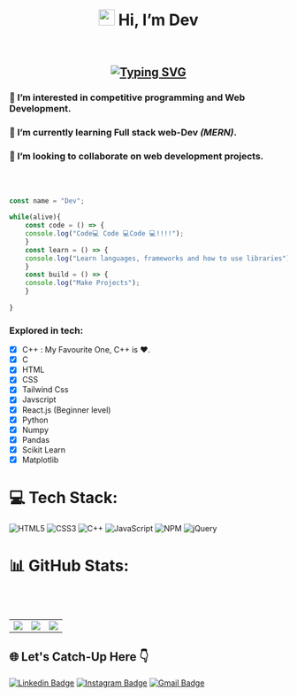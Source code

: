 <h1 align="center"> <img src="https://github.com/TheDudeThatCode/TheDudeThatCode/blob/master/Assets/Hi.gif" width="29"> Hi, I’m Dev </h1><br>

<h2 align="center">
<a href="https://git.io/typing-svg"><img src="https://readme-typing-svg.demolab.com?font=Fira+Code&pause=1000&color=56F770&center=true&width=435&lines=A+Programmer+from+India+🇮🇳" alt="Typing SVG" /></a>
</h2>

### 👀 I’m interested in **competitive programming** and Web Development. <br>
### 🌱 I’m currently learning **Full stack web-Dev** *(MERN)*. <br>
### 💞️ I’m looking to collaborate on web development projects. <br>
<br><br>

```js
const name = "Dev";

while(alive){
    const code = () => {
    console.log("Code💻 Code 💻Code 💻!!!!");
    }
    const learn = () => {
    console.log("Learn languages, frameworks and how to use libraries");
    }
    const build = () => {
    console.log("Make Projects");
    }
    
}
```
<!-- ![Web-dev coding](https://www.renderinfotech.com/assets/image/web-development.gif)-->

 ### Explored in tech:
 - [x] C++ : My Favourite One, C++ is ❤️.
 - [x] C 
 - [x] HTML
 - [x] CSS
 - [x] Tailwind Css 
 - [x] Javscript
 - [x] React.js (Beginner level)
 - [x] Python
 - [x] Numpy
 - [x] Pandas
 - [x] Scikit Learn
 - [x] Matplotlib 
# 💻 Tech Stack:
![HTML5](https://img.shields.io/badge/html5-%23E34F26.svg?style=for-the-badge&logo=html5&logoColor=white) ![CSS3](https://img.shields.io/badge/css3-%231572B6.svg?style=for-the-badge&logo=css3&logoColor=white) ![C++](https://img.shields.io/badge/c++-%2300599C.svg?style=for-the-badge&logo=c%2B%2B&logoColor=white) ![JavaScript](https://img.shields.io/badge/javascript-%23323330.svg?style=for-the-badge&logo=javascript&logoColor=%23F7DF1E) ![NPM](https://img.shields.io/badge/NPM-%23000000.svg?style=for-the-badge&logo=npm&logoColor=white) ![jQuery](https://img.shields.io/badge/jquery-%230769AD.svg?style=for-the-badge&logo=jquery&logoColor=white) 
# 📊 GitHub Stats:

<div align="center">
  <table>
    <tr>
      <td><img src="https://github-readme-stats.vercel.app/api?username=Devvarshney11&theme=vue-dark&hide_border=false&include_all_commits=false&count_private=false"></td>         <br/>
      <td><img src="https://github-readme-streak-stats.herokuapp.com/?user=Devvarshney11&theme=vue-dark&hide_border=false"></td><br/>
      <td><img src="https://github-readme-stats.vercel.app/api/top-langs/?username=Devvarshney11&theme=vue-dark&hide_border=false&include_all_commits=false&count_private=false&layout=compact"></td>
    </tr>
  </table>
</div>

## 🌐 Let's Catch-Up Here 👇
[![Linkedin Badge](https://img.shields.io/badge/-Dev%20Varshney-blue?style=flat-square&logo=Linkedin&logoColor=white&link=https:https://www.linkedin.com/in/varshneydev27)](https://www.linkedin.com/in/varshneydev27)
[![Instagram Badge](https://img.shields.io/badge/-Dev%20Varshney-purple?style=flat-square&logo=instagram&logoColor=white&link=https://www.instagram.com/devvarshney11/)](https://www.instagram.com/devvarshney11/)
[![Gmail Badge](https://img.shields.io/badge/-Devvarshney11@gmail.com-c14438?style=flat-square&logo=Gmail&logoColor=white&link=mailto:Devvarshney11@gmail.com)](mailto:Devvarshney11@gmail.com)
